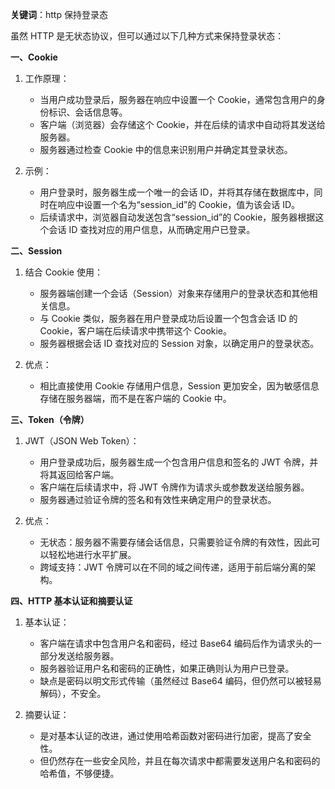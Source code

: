 **关键词**：http 保持登录态

虽然 HTTP 是无状态协议，但可以通过以下几种方式来保持登录状态：

**一、Cookie**

1. 工作原理：

   - 当用户成功登录后，服务器在响应中设置一个 Cookie，通常包含用户的身份标识、会话信息等。
   - 客户端（浏览器）会存储这个 Cookie，并在后续的请求中自动将其发送给服务器。
   - 服务器通过检查 Cookie 中的信息来识别用户并确定其登录状态。

2. 示例：
   - 用户登录时，服务器生成一个唯一的会话 ID，并将其存储在数据库中，同时在响应中设置一个名为“session_id”的 Cookie，值为该会话 ID。
   - 后续请求中，浏览器自动发送包含“session_id”的 Cookie，服务器根据这个会话 ID 查找对应的用户信息，从而确定用户已登录。

**二、Session**

1. 结合 Cookie 使用：

   - 服务器端创建一个会话（Session）对象来存储用户的登录状态和其他相关信息。
   - 与 Cookie 类似，服务器在用户登录成功后设置一个包含会话 ID 的 Cookie，客户端在后续请求中携带这个 Cookie。
   - 服务器根据会话 ID 查找对应的 Session 对象，以确定用户的登录状态。

2. 优点：
   - 相比直接使用 Cookie 存储用户信息，Session 更加安全，因为敏感信息存储在服务器端，而不是在客户端的 Cookie 中。

**三、Token（令牌）**

1. JWT（JSON Web Token）：

   - 用户登录成功后，服务器生成一个包含用户信息和签名的 JWT 令牌，并将其返回给客户端。
   - 客户端在后续请求中，将 JWT 令牌作为请求头或参数发送给服务器。
   - 服务器通过验证令牌的签名和有效性来确定用户的登录状态。

2. 优点：
   - 无状态：服务器不需要存储会话信息，只需要验证令牌的有效性，因此可以轻松地进行水平扩展。
   - 跨域支持：JWT 令牌可以在不同的域之间传递，适用于前后端分离的架构。

**四、HTTP 基本认证和摘要认证**

1. 基本认证：

   - 客户端在请求中包含用户名和密码，经过 Base64 编码后作为请求头的一部分发送给服务器。
   - 服务器验证用户名和密码的正确性，如果正确则认为用户已登录。
   - 缺点是密码以明文形式传输（虽然经过 Base64 编码，但仍然可以被轻易解码），不安全。

2. 摘要认证：
   - 是对基本认证的改进，通过使用哈希函数对密码进行加密，提高了安全性。
   - 但仍然存在一些安全风险，并且在每次请求中都需要发送用户名和密码的哈希值，不够便捷。
